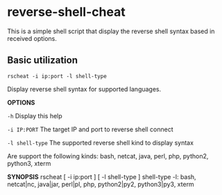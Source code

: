 # reverse-shell-cheat
This is a simple shell script that display the reverse shell syntax based in received options.

## Basic utilization

`rscheat -i ip:port -l shell-type`

Display reverse shell syntax for supported languages.

**OPTIONS**

`-h`            Display this help

`-i IP:PORT`    The target IP and port to reverse shell connect

`-l shell-type` The supported reverse shell kind to display syntax

Are support the following kinds: bash, netcat, java, perl, php, python2, python3, xterm

**SYNOPSIS** 
rscheat [ -i ip:port ] [ -l shell-type ]
shell-type -l: bash, netcat|nc, java|jar, perl|pl, php, python2|py2, python3|py3, xterm
   
